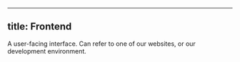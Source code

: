***

## title: Frontend

A user-facing interface. Can refer to one of our websites, or our development environment.

